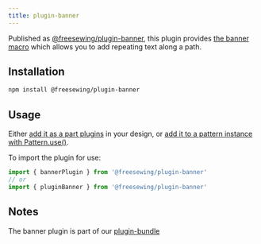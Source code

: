 ```yaml
---
title: plugin-banner
---
```


Published as [@freesewing/plugin-banner][1], this plugin provides [the banner
macro](/reference/macros/banner) which allows you to add repeating text
along a path.

## Installation

```sh
npm install @freesewing/plugin-banner
```

## Usage

Either [add it as a part plugins](/reference/api/part/config/plugins) in your
design, or [add it to a pattern instance with
Pattern.use()](/reference/api/pattern/use).

To import the plugin for use:
```js
import { bannerPlugin } from '@freesewing/plugin-banner'
// or
import { pluginBanner } from '@freesewing/plugin-banner'
```

## Notes

The banner plugin is part of our [plugin-bundle](/reference/plugins/bundle)

[1]: https://www.npmjs.com/package/@freesewing/plugin-banner
